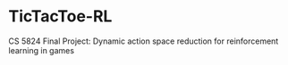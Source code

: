 # TicTacToe-RL
CS 5824 Final Project: Dynamic action space reduction for reinforcement learning in games